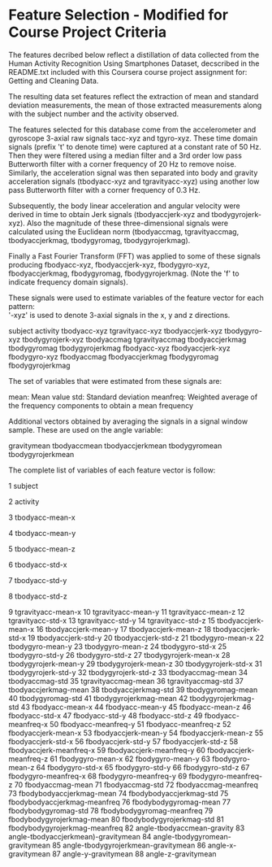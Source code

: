 Feature Selection - Modified for Course Project Criteria
========================================================

The features decribed below reflect a distillation of data collected from the 
Human Activity Recognition Using Smartphones Dataset, decscribed in the
README.txt included with this Coursera course project assignment for:
Getting and Cleaning Data.

The resulting data set features reflect the extraction of mean and standard deviation measurements, the mean of those extracted measurements along with the subject number and the activity observed.


The features selected for this database come from the accelerometer and gyroscope 3-axial raw signals tacc-xyz and tgyro-xyz. These time domain signals (prefix 't' to denote time) were captured at a constant rate of 50 Hz. Then they were filtered using a median filter and a 3rd order low pass Butterworth filter with a corner frequency of 20 Hz to remove noise. Similarly, the acceleration signal was then separated into body and gravity acceleration signals (tbodyacc-xyz and tgravityacc-xyz) using another low pass Butterworth filter with a corner frequency of 0.3 Hz. 

Subsequently, the body linear acceleration and angular velocity were derived in time to obtain Jerk signals (tbodyaccjerk-xyz and tbodygyrojerk-xyz). Also the magnitude of these three-dimensional signals were calculated using the Euclidean norm (tbodyaccmag, tgravityaccmag, tbodyaccjerkmag, tbodygyromag, tbodygyrojerkmag). 

Finally a Fast Fourier Transform (FFT) was applied to some of these signals producing fbodyacc-xyz, fbodyaccjerk-xyz, fbodygyro-xyz, fbodyaccjerkmag, fbodygyromag, fbodygyrojerkmag. (Note the 'f' to indicate frequency domain signals). 

These signals were used to estimate variables of the feature vector for each pattern:  
'-xyz' is used to denote 3-axial signals in the x, y and z directions.

subject
activity
tbodyacc-xyz
tgravityacc-xyz
tbodyaccjerk-xyz
tbodygyro-xyz
tbodygyrojerk-xyz
tbodyaccmag
tgravityaccmag
tbodyaccjerkmag
tbodygyromag
tbodygyrojerkmag
fbodyacc-xyz
fbodyaccjerk-xyz
fbodygyro-xyz
fbodyaccmag
fbodyaccjerkmag
fbodygyromag
fbodygyrojerkmag

The set of variables that were estimated from these signals are: 

mean: Mean value
std: Standard deviation
meanfreq: Weighted average of the frequency components to obtain a mean frequency

Additional vectors obtained by averaging the signals in a signal window sample. These are used on the angle variable:

gravitymean
tbodyaccmean
tbodyaccjerkmean
tbodygyromean
tbodygyrojerkmean

The complete list of variables of each feature vector is follow:



1 subject

2 activity

3 tbodyacc-mean-x

4 tbodyacc-mean-y

5 tbodyacc-mean-z

6 tbodyacc-std-x

7 tbodyacc-std-y

8 tbodyacc-std-z

9 tgravityacc-mean-x
10 tgravityacc-mean-y
11 tgravityacc-mean-z
12 tgravityacc-std-x
13 tgravityacc-std-y
14 tgravityacc-std-z
15 tbodyaccjerk-mean-x
16 tbodyaccjerk-mean-y
17 tbodyaccjerk-mean-z
18 tbodyaccjerk-std-x
19 tbodyaccjerk-std-y
20 tbodyaccjerk-std-z
21 tbodygyro-mean-x
22 tbodygyro-mean-y
23 tbodygyro-mean-z
24 tbodygyro-std-x
25 tbodygyro-std-y
26 tbodygyro-std-z
27 tbodygyrojerk-mean-x
28 tbodygyrojerk-mean-y
29 tbodygyrojerk-mean-z
30 tbodygyrojerk-std-x
31 tbodygyrojerk-std-y
32 tbodygyrojerk-std-z
33 tbodyaccmag-mean
34 tbodyaccmag-std
35 tgravityaccmag-mean
36 tgravityaccmag-std
37 tbodyaccjerkmag-mean
38 tbodyaccjerkmag-std
39 tbodygyromag-mean
40 tbodygyromag-std
41 tbodygyrojerkmag-mean
42 tbodygyrojerkmag-std
43 fbodyacc-mean-x
44 fbodyacc-mean-y
45 fbodyacc-mean-z
46 fbodyacc-std-x
47 fbodyacc-std-y
48 fbodyacc-std-z
49 fbodyacc-meanfreq-x
50 fbodyacc-meanfreq-y
51 fbodyacc-meanfreq-z
52 fbodyaccjerk-mean-x
53 fbodyaccjerk-mean-y
54 fbodyaccjerk-mean-z
55 fbodyaccjerk-std-x
56 fbodyaccjerk-std-y
57 fbodyaccjerk-std-z
58 fbodyaccjerk-meanfreq-x
59 fbodyaccjerk-meanfreq-y
60 fbodyaccjerk-meanfreq-z
61 fbodygyro-mean-x
62 fbodygyro-mean-y
63 fbodygyro-mean-z
64 fbodygyro-std-x
65 fbodygyro-std-y
66 fbodygyro-std-z
67 fbodygyro-meanfreq-x
68 fbodygyro-meanfreq-y
69 fbodygyro-meanfreq-z
70 fbodyaccmag-mean
71 fbodyaccmag-std
72 fbodyaccmag-meanfreq
73 fbodybodyaccjerkmag-mean
74 fbodybodyaccjerkmag-std
75 fbodybodyaccjerkmag-meanfreq
76 fbodybodygyromag-mean
77 fbodybodygyromag-std
78 fbodybodygyromag-meanfreq
79 fbodybodygyrojerkmag-mean
80 fbodybodygyrojerkmag-std
81 fbodybodygyrojerkmag-meanfreq
82 angle-tbodyaccmean-gravity
83 angle-tbodyaccjerkmean)-gravitymean
84 angle-tbodygyromean-gravitymean
85 angle-tbodygyrojerkmean-gravitymean
86 angle-x-gravitymean
87 angle-y-gravitymean
88 angle-z-gravitymean

